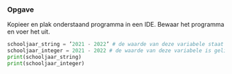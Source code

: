 ### Opgave

Kopieer en plak onderstaand programma in een IDE. Bewaar het programma en voer het uit.

```python
schooljaar_string = ’2021 - 2022’ # de waarde van deze variabele staat tussen aanhalingstekens. Deze variabele is dus van het type string.
schooljaar_integer = 2021 - 2022 # de waarde van deze variabele is gelijk aan het verschil van twee gehele getallen. Het verschil is dus zelf ook een geheel getal. Deze variabele is dus van het type integer.
print(schooljaar_string)
print(schooljaar_integer)
```